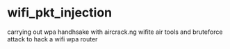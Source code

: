 # wifi_pkt_injection
carrying out wpa  handhsake with aircrack.ng wifite air tools and bruteforce attack to hack a wifi wpa router
